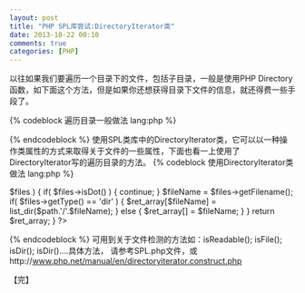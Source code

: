 ```yaml
---
layout: post
title: "PHP SPL库尝试:DirectoryIterator类"
date: 2013-10-22 00:10
comments: true
categories: [PHP]
---
```

以往如果我们要遍历一个目录下的文件，包括子目录，一般是使用PHP Directory 函数，如下面这个方法，但是如果你还想获得目录下文件的信息，就还得费一些手段了。
<!--more-->
{% codeblock 遍历目录一般做法 lang:php %}
<?php
    function list_dir($path)
    {
        $dir_handle = opendir($path);
        $ret_arr = array();
        while($dir_read = readdir($dir_handle))
        {
            if($dir_read == "." || $dir_read == "..")
                continue;
            
            if(is_dir($dir_read))
            {
                $ret_arr[$path][$dir_read] = list_dir($path.'/'.$dir_read);
            }
            else
            {
                $ret_arr[$path][] = $dir_read;
            }
            
        }
        
        return $ret_arr;
    }
?>
{% endcodeblock %}
使用SPL类库中的DirectoryIterator类，它可以以一种操作类属性的方式来取得关于文件的一些属性，下面也看一上使用了DirectoryIterator写的遍历目录的方法。
{% codeblock 使用DirectoryIterator类做法 lang:php %}
<?php
    function list_dir($path)
    {
        $ret_array = array();
        foreach( new DirectoryIterator($path) as $keys => $files )
        {
             
            if( $files->isDot() )
            {
                continue;
            }
            $fileName = $files->getFilename();
            if( $files->getType() == 'dir' )
            {
                $ret_array[$fileName] = list_dir($path.'/'.$fileName);
            }
            else
            {
                $ret_array[] = $fileName;
            }
             
        }
        return $ret_array;
    }
?>

{% endcodeblock %}
可用到关于文件检测的方法如：isReadable(); isFile(); isDir(); isDir()....具体方法，
请参考SPL.php文件，或http://www.php.net/manual/en/directoryiterator.construct.php

【完】